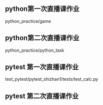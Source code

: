 ## python第一次直播课作业
python_practice/game

## python第二次直播课作业
python_practice/python_task

## pytest 第一次直播课作业
test_pytest/pytest_shizhan1/tests/test_calc.py

## pytest 第二次直播课作业
